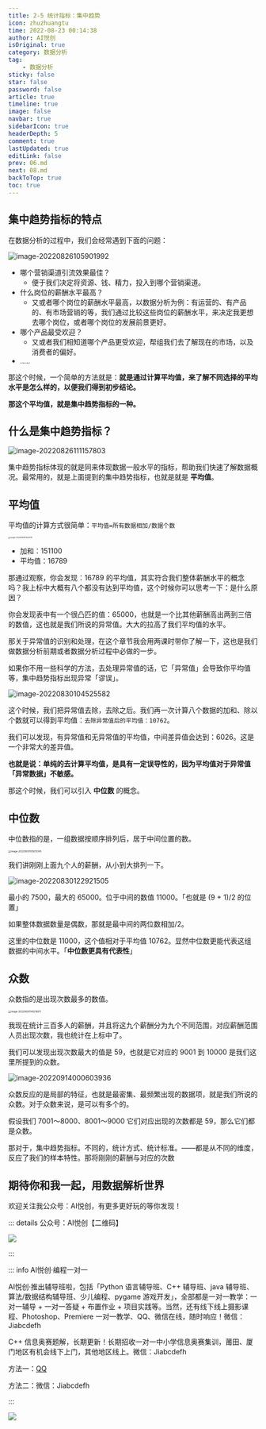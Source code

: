 ```yaml
---
title: 2-5 统计指标：集中趋势 
icon: zhuzhuangtu
time: 2022-08-23 00:14:38
author: AI悦创
isOriginal: true
category: 数据分析
tag:
    - 数据分析
sticky: false
star: false
password: false
article: true
timeline: true
image: false
navbar: true
sidebarIcon: true
headerDepth: 5
comment: true
lastUpdated: true
editLink: false
prev: 06.md
next: 08.md
backToTop: true
toc: true
---
```


## 集中趋势指标的特点

在数据分析的过程中，我们会经常遇到下面的问题：

![image-20220826105901992](./07.assets/image-20220826105901992.png)

- 哪个营销渠道引流效果最佳？
    - 便于我们决定将资源、钱、精力，投入到哪个营销渠道。
- 什么岗位的薪酬水平最高？
    - 又或者哪个岗位的薪酬水平最高，以数据分析为例：有运营的、有产品的、有市场营销的等，我们通过比较这些岗位的薪酬水平，来决定我更想去哪个岗位，或者哪个岗位的发展前景更好。
- 哪个产品最受欢迎？
    - 又或者我们相知道哪个产品更受欢迎，帮组我们去了解现在的市场，以及消费者的偏好。
- .....

那这个时候，一个简单的方法就是：**就是通过计算平均值，来了解不同选择的平均水平是怎么样的，以便我们得到初步结论。**

**那这个平均值，就是集中趋势指标的一种。**

## 什么是集中趋势指标？

![image-20220826111157803](./07.assets/image-20220826111157803.png)

集中趋势指标体现的就是同来体现数据一般水平的指标，帮助我们快速了解数据概况。最常用的，就是上面提到的集中趋势指标，也就是就是 **平均值**。

## 平均值

平均值的计算方式很简单：`平均值=所有数据相加/数据个数`

<img src="./07.assets/image-20220826111441791.png" alt="image-20220826111441791" style="zoom:25%;" />

- 加和：151100
- 平均值：16789

那通过观察，你会发现：16789 的平均值，其实符合我们整体薪酬水平的概念吗？我上标中大概有八个都没有达到平均值，这个时候你可以思考一下：是什么原因？

你会发现表中有一个很凸匹的值：65000，也就是一个比其他薪酬高出两到三倍的数值，这也就是我们所说的异常值。大大的拉高了我们平均值的水平。

那关于异常值的识别和处理，在这个章节我会用两课时带你了解一下，这也是我们做数据分析前期或者数据分析过程中必做的一步。

如果你不用一些科学的方法，去处理异常值的话，它「异常值」会导致你平均值等，集中趋势指标出现异常「谬误」。

![image-20220830104525582](./07.assets/image-20220830104525582.png)

这个时候，我们把异常值去除，去除之后。我们再一次计算八个数据的加和、除以个数就可以得到平均值：`去除异常值后的平均值：10762`。

我们可以发现，有异常值和无异常值的平均值，中间差异值会达到：6026。这是一个非常大的差异值。

**也就是说：单纯的去计算平均值，是具有一定误导性的，因为平均值对于异常值「异常数据」不敏感。**

那这个时候，我们可以引入 **中位数** 的概念。

## 中位数

中位数指的是，一组数据按顺序排列后，居于中间位置的数。

<img src="./07.assets/image-20220830105610345.png" alt="image-20220830105610345" style="zoom:33%;" />

我们讲刚刚上面九个人的薪酬，从小到大排列一下。

![image-20220830122921505](./07.assets/image-20220830122921505.png)

最小的 7500，最大的 65000。位于中间的数值 11000。「也就是 (9 + 1)/2 的位置」

如果整体数据数量是偶数，那就是最中间的两位数相加/2。

这里的中位数是 11000，这个值相对于平均值 10762。显然中位数更能代表这组数据的中间水平。「**中位数更具有代表性**」

## 众数

众数指的是出现次数最多的数值。

<img src="./07.assets/image-20220830140218971.png" alt="image-20220830140218971" style="zoom:33%;" />

我现在统计三百多人的薪酬，并且将这九个薪酬分为九个不同范围，对应薪酬范围人员出现次数，我也统计在上标中了。

我们可以发现出现次数最大的值是 59，也就是它对应的 9001 到 10000 是我们这里所提到的众数。

![image-20220914000603936](./07.assets/image-20220914000603936.png)

众数反应的是局部的特征，也就是最密集、最频繁出现的数据项，就是我们所说的众数。对于众数来说，是可以有多个的。

假设我们 7001～8000、8001～9000 它们对应出现的次数都是 59，那么它们都是众数。

那对于，集中趋势指标。不同的，统计方式、统计标准。——都是从不同的维度，反应了我们的样本特性。那将刚刚的薪酬与对应的次数



## 期待你和我一起，用数据解析世界

欢迎关注我公众号：AI悦创，有更多更好玩的等你发现！

::: details 公众号：AI悦创【二维码】

![](/gzh.jpg)

:::

::: info AI悦创·编程一对一

AI悦创·推出辅导班啦，包括「Python 语言辅导班、C++ 辅导班、java 辅导班、算法/数据结构辅导班、少儿编程、pygame 游戏开发」，全部都是一对一教学：一对一辅导 + 一对一答疑 + 布置作业 + 项目实践等。当然，还有线下线上摄影课程、Photoshop、Premiere 一对一教学、QQ、微信在线，随时响应！微信：Jiabcdefh

C++ 信息奥赛题解，长期更新！长期招收一对一中小学信息奥赛集训，莆田、厦门地区有机会线下上门，其他地区线上。微信：Jiabcdefh

方法一：[QQ](http://wpa.qq.com/msgrd?v=3&uin=1432803776&site=qq&menu=yes)

方法二：微信：Jiabcdefh

:::

![](/zsxq.jpg)


















